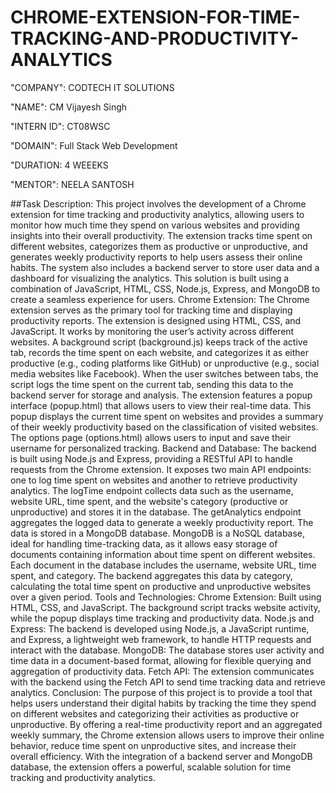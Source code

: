 # CHROME-EXTENSION-FOR-TIME-TRACKING-AND-PRODUCTIVITY-ANALYTICS

"COMPANY": CODTECH IT SOLUTIONS

"NAME": CM Vijayesh Singh

"INTERN ID": CT08WSC

"DOMAIN": Full Stack Web Development

"DURATION: 4 WEEEKS

"MENTOR": NEELA SANTOSH

##Task Description:
This project involves the development of a Chrome extension for time tracking and productivity analytics, allowing users to monitor how much time they spend on various websites and providing insights into their overall productivity. The extension tracks time spent on different websites, categorizes them as productive or unproductive, and generates weekly productivity reports to help users assess their online habits. The system also includes a backend server to store user data and a dashboard for visualizing the analytics. This solution is built using a combination of JavaScript, HTML, CSS, Node.js, Express, and MongoDB to create a seamless experience for users.
Chrome Extension:
The Chrome extension serves as the primary tool for tracking time and displaying productivity reports. The extension is designed using HTML, CSS, and JavaScript. It works by monitoring the user’s activity across different websites. A background script (background.js) keeps track of the active tab, records the time spent on each website, and categorizes it as either productive (e.g., coding platforms like GitHub) or unproductive (e.g., social media websites like Facebook). When the user switches between tabs, the script logs the time spent on the current tab, sending this data to the backend server for storage and analysis.
The extension features a popup interface (popup.html) that allows users to view their real-time data. This popup displays the current time spent on websites and provides a summary of their weekly productivity based on the classification of visited websites. The options page (options.html) allows users to input and save their username for personalized tracking.
Backend and Database:
The backend is built using Node.js and Express, providing a RESTful API to handle requests from the Chrome extension. It exposes two main API endpoints: one to log time spent on websites and another to retrieve productivity analytics. The logTime endpoint collects data such as the username, website URL, time spent, and the website's category (productive or unproductive) and stores it in the database. The getAnalytics endpoint aggregates the logged data to generate a weekly productivity report.
The data is stored in a MongoDB database. MongoDB is a NoSQL database, ideal for handling time-tracking data, as it allows easy storage of documents containing information about time spent on different websites. Each document in the database includes the username, website URL, time spent, and category. The backend aggregates this data by category, calculating the total time spent on productive and unproductive websites over a given period.
Tools and Technologies:
Chrome Extension: Built using HTML, CSS, and JavaScript. The background script tracks website activity, while the popup displays time tracking and productivity data.
Node.js and Express: The backend is developed using Node.js, a JavaScript runtime, and Express, a lightweight web framework, to handle HTTP requests and interact with the database.
MongoDB: The database stores user activity and time data in a document-based format, allowing for flexible querying and aggregation of productivity data.
Fetch API: The extension communicates with the backend using the Fetch API to send time tracking data and retrieve analytics.
Conclusion:
The purpose of this project is to provide a tool that helps users understand their digital habits by tracking the time they spend on different websites and categorizing their activities as productive or unproductive. By offering a real-time productivity report and an aggregated weekly summary, the Chrome extension allows users to improve their online behavior, reduce time spent on unproductive sites, and increase their overall efficiency. With the integration of a backend server and MongoDB database, the extension offers a powerful, scalable solution for time tracking and productivity analytics.





